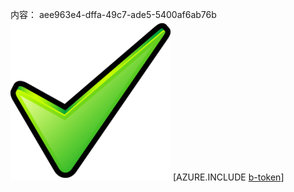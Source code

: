 内容： aee963e4-dffa-49c7-ade5-5400af6ab76b![图像](4e79b15a-4a81-479c-a3e5-11ee53760e1d.png)
[AZURE.INCLUDE [b-token](dbc453dd-2f30-49c7-9a60-c70729bdc9de.md)]
